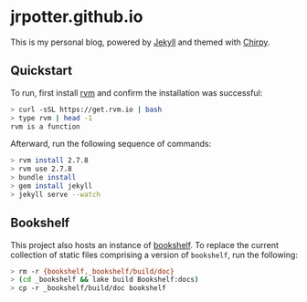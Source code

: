 # jrpotter.github.io

This is my personal blog, powered by [Jekyll](https://jekyllrb.com/) and themed
with [Chirpy](https://github.com/cotes2020/jekyll-theme-chirpy).

## Quickstart

To run, first install [rvm](https://rvm.io/rvm/install) and confirm the
installation was successful:

```bash
> curl -sSL https://get.rvm.io | bash
> type rvm | head -1
rvm is a function
```

Afterward, run the following sequence of commands:

```bash
> rvm install 2.7.8
> rvm use 2.7.8
> bundle install
> gem install jekyll
> jekyll serve --watch
```

## Bookshelf

This project also hosts an instance of [bookshelf](https://github.com/jrpotter/bookshelf).
To replace the current collection of static files comprising a version of
`bookshelf`, run the following:

```bash
> rm -r {bookshelf,_bookshelf/build/doc}
> (cd _bookshelf && lake build Bookshelf:docs)
> cp -r _bookshelf/build/doc bookshelf
```
